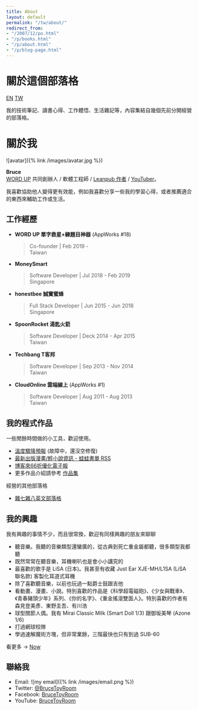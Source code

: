 ```yaml
---
title: About
layout: default
permalink: "/tw/about/"
redirect_from:
- "/2007/12/po.html"
- "/p/books.html"
- "/p/about.html"
- "/p/blog-page.html"
---
```


# 關於這個部落格

<a href="/en/about/" class="lang-btn">EN</a>
<a href="/tw/about" class="lang-btn lang-current">TW</a>

我的技術筆記、讀書心得、工作體悟、生活雜記等，內容集結自幾個先前分開經營的部落格。

<a name="me"></a>
# 關於我

![avatar]({% link /images/avatar.jpg %})

**Bruce**  
[WORD UP](https://about.wordup.com.tw/) 共同創辦人 / 軟體工程師 / [Leanpub 作者](https://leanpub.com/effective-life) / [YouTuber](https://www.youtube.com/channel/UCcf138Dhcch3kPyXnoPE5rA)。

我喜歡協助他人變得更有效能，例如我喜歡分享一些我的學習心得，或者推薦適合的東西來輔助工作或生活。

## 工作經歷

* **WORD UP 單字救星+練題目神器** (AppWorks #18)  
  > Co-founder | Feb 2019 -  
  > Taiwan
* **MoneySmart**  
  > Software Developer | Jul 2018 - Feb 2019  
  > Singapore
* **honestbee 誠實蜜蜂**  
  > Full Stack Developer | Jun 2015 - Jun 2018  
  > Singapore
* **SpoonRocket 湯匙火箭**  
  > Software Developer | Deck 2014 - Apr 2015  
  > Taiwan
* **Techbang T客邦**  
  > Software Developer | Sep 2013 - Nov 2014  
  > Taiwan
* **CloudOnline 雲端線上** (AppWorks #1)  
  > Software Developer | Aug 2011 - Aug 2013  
  > Taiwan

## 我的程式作品

一些閒餘時間做的小工具，歡迎使用。

* [溫度驟降預報](http://chill.bruceli.net/) (故障中，還沒空修復)
* [最新出版漫畫/輕小說資訊 - 蛙蛙書單 RSS](http://wawarss.bruceli.net/)
* [博客來66折優化電子報](http://books66.bruceli.net/)
* 更多作品介紹請參考 [作品集](/tw/works/)

經營的其他部落格

* [雜七雜八英文部落格](http://english.bruceli.net/)

## 我的興趣

我有興趣的事情不少，而且很常換，歡迎有同樣興趣的朋友來聊聊

* 聽音樂。我聽的音樂類型還蠻廣的，從古典到死亡重金屬都聽，很多類型我都聽
* 既然常常在聽音樂，耳機喇叭也是會小小講究的
* 最喜歡的歌手是 LiSA (日本)。我甚至有收藏 Just Ear XJE-MH/L1SA (LiSA 聯名款) 客製化耳道式耳機
* 除了喜歡聽音樂，以前也玩過一點爵士鼓跟吉他
* 看動畫、漫畫、小說。特別喜歡的作品是《科學超電磁砲》、《少女與戰車》、《青春豬頭少年》系列、《你的名字》、《重金搖滾雙面人》。特別喜歡的作者有森見登美彥、東野圭吾、有川浩
* 球型關節人偶。我有 Mirai Classic Milk (Smart Doll 1/3) 跟御坂美琴 (Azone 1/6)
* 打過網球校隊
* 學過速解魔術方塊，但非常業餘，三階最快也只有到過 SUB-60

看更多 → <a href="/tw/now">Now</a>

## 聯絡我

* Email: ![my email]({% link /images/email.png %})
* Twitter: [@BruceToyRoom](https://twitter.com/BruceToyRoom)
* Facebook: [BruceToyRoom](https://www.facebook.com/BruceToyRoom)
* YouTube: [BruceToyRoom](https://www.youtube.com/BruceToyRoom)
